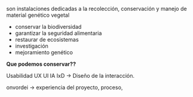 son instalaciones dedicadas a la recolección, conservación y manejo de material genético vegetal
- conservar la biodiversidad
- garantizar la seguridad alimentaria
- restaurar de ecosistemas
- investigación
- mejoramiento genético


**Que podemos conservar??**




Usabilidad
UX
UI
IA
IxD -> Diseño de la interacción.

onvordei -> experiencia del proyecto, proceso,